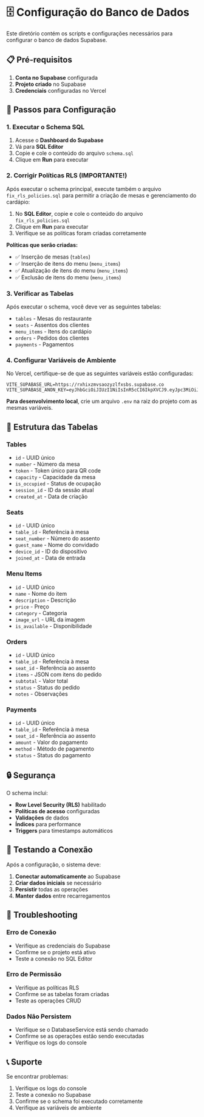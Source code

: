 # 🗄️ Configuração do Banco de Dados

Este diretório contém os scripts e configurações necessários para configurar o banco de dados Supabase.

## 📋 Pré-requisitos

1. **Conta no Supabase** configurada
2. **Projeto criado** no Supabase
3. **Credenciais** configuradas no Vercel

## 🚀 Passos para Configuração

### 1. Executar o Schema SQL

1. Acesse o **Dashboard do Supabase**
2. Vá para **SQL Editor**
3. Copie e cole o conteúdo do arquivo `schema.sql`
4. Clique em **Run** para executar

### 2. Corrigir Políticas RLS (IMPORTANTE!)

Após executar o schema principal, execute também o arquivo `fix_rls_policies.sql` para permitir a criação de mesas e gerenciamento do cardápio:

1. No **SQL Editor**, copie e cole o conteúdo do arquivo `fix_rls_policies.sql`
2. Clique em **Run** para executar
3. Verifique se as políticas foram criadas corretamente

**Políticas que serão criadas:**
- ✅ Inserção de mesas (`tables`)
- ✅ Inserção de itens do menu (`menu_items`)
- ✅ Atualização de itens do menu (`menu_items`)
- ✅ Exclusão de itens do menu (`menu_items`)

### 3. Verificar as Tabelas

Após executar o schema, você deve ver as seguintes tabelas:

- `tables` - Mesas do restaurante
- `seats` - Assentos dos clientes
- `menu_items` - Itens do cardápio
- `orders` - Pedidos dos clientes
- `payments` - Pagamentos

### 4. Configurar Variáveis de Ambiente

No Vercel, certifique-se de que as seguintes variáveis estão configuradas:

```env
VITE_SUPABASE_URL=https://rxhixzmvsaozyzlfxsbs.supabase.co
VITE_SUPABASE_ANON_KEY=eyJhbGciOiJIUzI1NiIsInR5cCI6IkpXVCJ9.eyJpc3MiOiJzdXBhYmFzZSIsInJlZiI6InJ4aGl4em12c2Fvenl6bGZ4c2JzIiwicm9sZSI6ImFub24iLCJpYXQiOjE3NTYxNzcxMzIsImV4cCI6MjA3MTc1MzEzMn0.s83NeO_2eWLUMHPQ7Rwbf5KcJthNANnkOAes3RW70L8
```

**Para desenvolvimento local**, crie um arquivo `.env` na raiz do projeto com as mesmas variáveis.

## 🔧 Estrutura das Tabelas

### Tables
- `id` - UUID único
- `number` - Número da mesa
- `token` - Token único para QR code
- `capacity` - Capacidade da mesa
- `is_occupied` - Status de ocupação
- `session_id` - ID da sessão atual
- `created_at` - Data de criação

### Seats
- `id` - UUID único
- `table_id` - Referência à mesa
- `seat_number` - Número do assento
- `guest_name` - Nome do convidado
- `device_id` - ID do dispositivo
- `joined_at` - Data de entrada

### Menu Items
- `id` - UUID único
- `name` - Nome do item
- `description` - Descrição
- `price` - Preço
- `category` - Categoria
- `image_url` - URL da imagem
- `is_available` - Disponibilidade

### Orders
- `id` - UUID único
- `table_id` - Referência à mesa
- `seat_id` - Referência ao assento
- `items` - JSON com itens do pedido
- `subtotal` - Valor total
- `status` - Status do pedido
- `notes` - Observações

### Payments
- `id` - UUID único
- `table_id` - Referência à mesa
- `seat_id` - Referência ao assento
- `amount` - Valor do pagamento
- `method` - Método de pagamento
- `status` - Status do pagamento

## 🔒 Segurança

O schema inclui:

- **Row Level Security (RLS)** habilitado
- **Políticas de acesso** configuradas
- **Validações** de dados
- **Índices** para performance
- **Triggers** para timestamps automáticos

## 🧪 Testando a Conexão

Após a configuração, o sistema deve:

1. **Conectar automaticamente** ao Supabase
2. **Criar dados iniciais** se necessário
3. **Persistir** todas as operações
4. **Manter dados** entre recarregamentos

## 🚨 Troubleshooting

### Erro de Conexão
- Verifique as credenciais do Supabase
- Confirme se o projeto está ativo
- Teste a conexão no SQL Editor

### Erro de Permissão
- Verifique as políticas RLS
- Confirme se as tabelas foram criadas
- Teste as operações CRUD

### Dados Não Persistem
- Verifique se o DatabaseService está sendo chamado
- Confirme se as operações estão sendo executadas
- Verifique os logs do console

## 📞 Suporte

Se encontrar problemas:

1. Verifique os logs do console
2. Teste a conexão no Supabase
3. Confirme se o schema foi executado corretamente
4. Verifique as variáveis de ambiente
